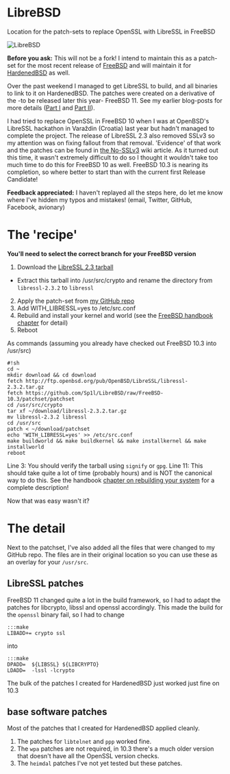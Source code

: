 # LibreBSD
Location for the patch-sets to replace OpenSSL with LibreSSL in FreeBSD

![LibreBSD](https://cloud.githubusercontent.com/assets/7547697/13683368/9a2d31f0-e706-11e5-8c72-4f66273040ac.png)

**Before you ask:** This will not be a fork! I intend to maintain this as a patch-set for the most recent release of [FreeBSD](https://freebsd.org) and will maintain it for [HardenedBSD](https://hardenedbsd.org) as well.

Over the past weekend I managed to get LibreSSL to build, and all binaries to link to it on HardenedBSD. The patches were created on a derivative of the -to be released later this year- FreeBSD 11. See my earlier blog-posts for more details ([Part I](/libressl/2016-03-05/libressl-in-hardenedbsd-base-part-i.html) and [Part II](/libressl/2016-03-06/libressl-in-hardenedbsd-base-part-ii.html)).

I had tried to replace OpenSSL in FreeBSD 10 when I was at OpenBSD's LibreSSL hackathon in Varaždin (Croatia) last year but hadn't managed to complete the project. The release of LibreSSL 2.3 also removed SSLv3 so my attention was on fixing fallout from that removal. 'Evidence' of that work and the patches can be found in [the No-SSLv3](https://wiki.freebsd.org/OpenSSL/No-SSLv3) wiki article. As it turned out this time, it wasn't extremely difficult to do so I thought it wouldn't take too much time to do this for FreeBSD 10 as well. FreeBSD 10.3 is nearing its completion, so where better to start than with the current first Release Candidate!

**Feedback appreciated:** I haven't replayed all the steps here, do let me know where I've hidden my typos and mistakes! (email, Twitter, GitHub, Facebook, avionary)

# The 'recipe'

**You'll need to select the correct branch for your FreeBSD version**

1. Download the [LibreSSL 2.3 tarball](http://ftp.openbsd.org/pub/OpenBSD/LibreSSL/libressl-2.3.2.tar.gz)
  * Extract this tarball into /usr/src/crypto and rename the directory from `libressl-2.3.2` to `libressl`
2. Apply the patch-set from [my GitHub repo](https://github.com/Sp1l/LibreBSD/tree/FreeBSD-10.3/patchset)
3. Add WITH_LIBRESSL=yes to /etc/src.conf
4. Rebuild and install your kernel and world (see the [FreeBSD handbook chapter](https://www.freebsd.org/doc/en_US.ISO8859-1/books/handbook/makeworld.html) for detail)
5. Reboot

As commands (assuming you already have checked out FreeBSD 10.3 into /usr/src)

	#!sh
	cd ~
	mkdir download && cd download
	fetch http://ftp.openbsd.org/pub/OpenBSD/LibreSSL/libressl-2.3.2.tar.gz
	fetch https://github.com/Sp1l/LibreBSD/raw/FreeBSD-10.3/patchset/patchset
	cd /usr/src/crypto
	tar xf ~/download/libressl-2.3.2.tar.gz
	mv libressl-2.3.2 libressl
	cd /usr/src
	patch < ~/download/patchset
	echo 'WITH_LIBRESSL=yes' >> /etc/src.conf
	make buildworld && make buildkernel && make installkernel && make installworld
	reboot

Line 3: You should verify the tarball using `signify` or `gpg`.	
Line 11: This should take quite a lot of time (probably hours) and is NOT the canonical way to do this. See the handbook [chapter on rebuilding your system](https://www.freebsd.org/doc/en_US.ISO8859-1/books/handbook/makeworld.html) for a complete description!	

Now that was easy wasn't it?

# The detail

Next to the patchset, I've also added all the files that were changed to my GitHub repo. The files are in their original location so you can use these as an overlay for your `/usr/src`.

## LibreSSL patches

FreeBSD 11 changed quite a lot in the build framework, so I had to adapt the patches for libcrypto, libssl and openssl accordingly. This made the build for the `openssl` binary fail, so I had to change

	:::make
	LIBADD+= crypto ssl

into

	:::make
	DPADD=  ${LIBSSL} ${LIBCRYPTO}
	LDADD=  -lssl -lcrypto

The bulk of the patches I created for HardenedBSD just worked just fine on 10.3 

## base software patches

Most of the patches that I created for HardenedBSD applied cleanly.

1. The patches for `libtelnet` and `ppp` worked fine.
2. The `wpa` patches are not required, in 10.3 there's a much older version that doesn't have all the OpenSSL version checks.
3. The `heimdal` patches I've not yet tested but these patches.
